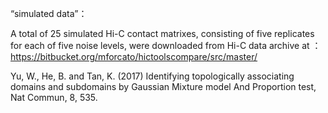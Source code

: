 “simulated data”：

A total of 25 simulated Hi-C contact matrixes, consisting of five replicates for each of five noise levels, were downloaded from Hi-C data archive at ：
https://bitbucket.org/mforcato/hictoolscompare/src/master/ 

Yu, W., He, B. and Tan, K. (2017) Identifying topologically associating domains and subdomains by Gaussian Mixture model And Proportion test, Nat Commun, 8, 535.
